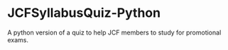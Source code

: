 # JCFSyllabusQuiz-Python
A python version of a quiz to help JCF members to study for promotional exams.
